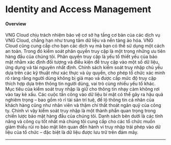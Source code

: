 # Identity and Access Management

#### Overview <a href="#quanlytruycap-tongquan" id="quanlytruycap-tongquan"></a>

VNG Cloud chịu trách nhiệm bảo vệ cơ sở hạ tầng cơ bản của các dịch vụ VNG Cloud, chẳng hạn như trung tâm dữ liệu và nền tảng ảo hóa. VNG Cloud cũng cung cấp cho bạn các dịch vụ mà bạn có thể sử dụng một cách an toàn. Trong đó kiểm soát phân quyền truy cập là một trong những ưu tiên hàng đầu của chúng tôi. Phân quyền truy cập là yếu tố thiết yếu của bảo mật nhằm xác định đối tượng và điều kiện để truy cập vào một số dữ liệu, ứng dụng và tài nguyên nhất định. Chính sách kiểm soát truy nhập chủ yếu dựa trên các kỹ thuật như xác thực và ủy quyền, cho phép tổ chức xác minh rõ ràng rằng người dùng không bị giả mạo và được cấp mức độ truy cập thích hợp dựa trên thông tin người dùng, vai trò cùng nhiều yếu tố khác. Mục tiêu của kiểm soát truy nhập là giữ cho thông tin nhạy cảm không rơi vào tay kẻ xấu. Các cuộc tấn công vào dữ liệu bí mật có thể gây ra hậu quả nghiêm trọng – bao gồm rò rỉ tài sản trí tuệ, để lộ thông tin cá nhân của khách hàng cũng như nhân viên và thậm chí thất thoát ngân quỹ của công ty. Chính vì vậy kiểm soát truy nhập là một thành phần quan trọng trong chiến lược bảo mật hàng đầu của chúng tôi. Danh sách bên dưới là các tính năng và công cụ tốt nhất mà chúng tôi cung cấp cho các tổ chức muốn giảm thiểu rủi ro bảo mật liên quan đến hành vi truy nhập trái phép vào dữ liệu của tổ chức – đặc biệt là dữ liệu được lưu trữ trên đám mây.

***
